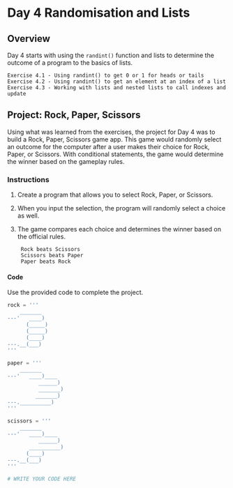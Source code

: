 # Day 4 Randomisation and Lists

## Overview

Day 4 starts with using the `randint()` function and lists to determine the outcome of a program to the basics of lists.

    Exercise 4.1 - Using randint() to get 0 or 1 for heads or tails
    Exercise 4.2 - Using randint() to get an element at an index of a list
    Exercise 4.3 - Working with lists and nested lists to call indexes and update

## Project: Rock, Paper, Scissors

Using what was learned from the exercises, the project for Day 4 was to build a Rock, Paper, Scissors game app. This game would randomly select an outcome for the computer after a user makes their choice for Rock, Paper, or Scissors. With conditional statements, the game would determine the winner based on the gameplay rules.

### Instructions

1. Create a program that allows you to select Rock, Paper, or Scissors. 
2. When you input the selection, the program will randomly select a choice as well.
3. The game compares each choice and determines the winner based on the official rules.

        Rock beats Scissors
        Scissors beats Paper
        Paper beats Rock

#### Code

Use the provided code to complete the project.

```python
rock = '''
    _______
---'   ____)
      (_____)
      (_____)
      (____)
---.__(___)
'''

paper = '''
    _______
---'   ____)____
          ______)
          _______)
         _______)
---.__________)
'''

scissors = '''
    _______
---'   ____)____
          ______)
       __________)
      (____)
---.__(___)
'''

# WRITE YOUR CODE HERE
```
